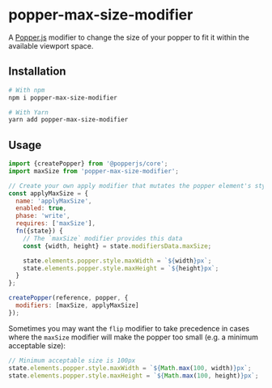 # popper-max-size-modifier

A [Popper.js](https://popper.js.org) modifier to change the size of your popper to fit it within the available viewport space.

## Installation

```bash
# With npm
npm i popper-max-size-modifier

# With Yarn
yarn add popper-max-size-modifier
```

## Usage

```js
import {createPopper} from '@popperjs/core';
import maxSize from 'popper-max-size-modifier';

// Create your own apply modifier that mutates the popper element's styles:
const applyMaxSize = {
  name: 'applyMaxSize',
  enabled: true,
  phase: 'write',
  requires: ['maxSize'],
  fn({state}) {
    // The `maxSize` modifier provides this data
    const {width, height} = state.modifiersData.maxSize;

    state.elements.popper.style.maxWidth = `${width}px`;
    state.elements.popper.style.maxHeight = `${height}px`;
  }
};

createPopper(reference, popper, {
  modifiers: [maxSize, applyMaxSize]
});
```

Sometimes you may want the `flip` modifier to take precedence in cases where the `maxSize` modifier will make the popper too small (e.g. a minimum acceptable size):

```js
// Minimum acceptable size is 100px
state.elements.popper.style.maxWidth = `${Math.max(100, width)}px`;
state.elements.popper.style.maxHeight = `${Math.max(100, height)}px`;
```
